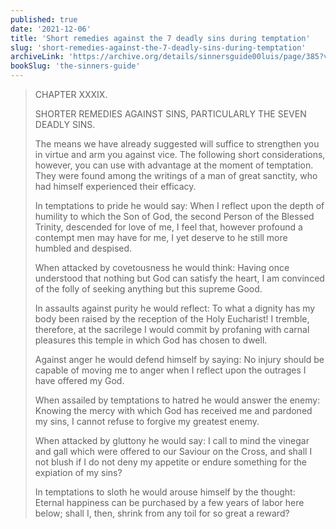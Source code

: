 ```yaml
---
published: true
date: '2021-12-06'
title: 'Short remedies against the 7 deadly sins during temptation'
slug: 'short-remedies-against-the-7-deadly-sins-during-temptation'
archiveLink: 'https://archive.org/details/sinnersguide00luis/page/385?view=theater'
bookSlug: 'the-sinners-guide'
---
```


> CHAPTER XXXIX.
> 
> SHORTER REMEDIES AGAINST SINS, PARTICULARLY THE SEVEN DEADLY SINS.
> 
> The means we have already suggested will suffice to strengthen you in virtue and arm you against vice. The following short considerations, however, you can use with advantage at the moment of temptation. They were found among the writings of a man of great sanctity, who had himself experienced their efficacy.
>
> In temptations to pride he would say: When I reflect upon the depth of humility to which the Son of God, the second Person of the Blessed Trinity, descended for love of me, I feel that, however profound a contempt men may have for me, I yet deserve to he still more humbled and despised.
>
> When attacked by covetousness he would think: Having once understood that nothing but God can satisfy the heart, I am convinced of the folly of seeking anything but this supreme Good.
>
> In assaults against purity he would reflect: To what a dignity has my body been raised by the reception of the Holy Eucharist! I tremble, therefore, at the sacrilege I would commit by profaning with carnal pleasures this temple in which God has chosen to dwell.
>
> Against anger he would defend himself by saying: No injury should be capable of moving me to anger when I reflect upon the outrages I have offered my God.
> 
> When assailed by temptations to hatred he would answer the enemy: Knowing the mercy with which God has received me and pardoned my sins, I cannot refuse to forgive my greatest enemy.
>
> When attacked by gluttony he would say: I call to mind the vinegar and gall which were offered to our Saviour on the Cross, and shall I not blush if I do not deny my appetite or endure something for the expiation of my sins?
>
> In temptations to sloth he would arouse himself by the thought: Eternal happiness can be purchased by a few years of labor here below; shall I, then, shrink from any toil for so great a reward?
